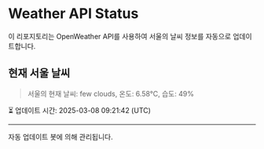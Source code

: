 
# Weather API Status

이 리포지토리는 OpenWeather API를 사용하여 서울의 날씨 정보를 자동으로 업데이트합니다.

## 현재 서울 날씨
> 서울의 현재 날씨: few clouds, 온도: 6.58°C, 습도: 49%

⏳ 업데이트 시간: 2025-03-08 09:21:42 (UTC)

---
자동 업데이트 봇에 의해 관리됩니다.

